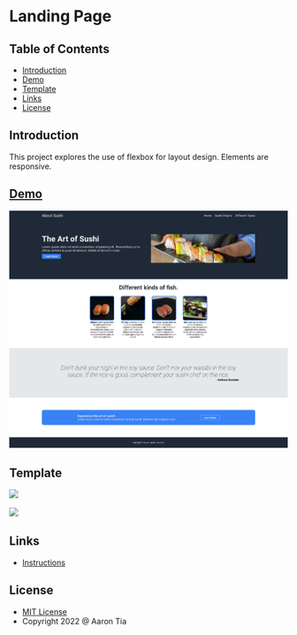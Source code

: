 # Landing Page

## Table of Contents
- [Introduction](#introduction)
- [Demo](#demo)
- [Template](#template)
- [Links](#links)
- [License](#license)

<a name="introduction"></a>
## Introduction
This project explores the use of flexbox for layout design.  Elements are responsive.

<a name="demo"></a>
## [Demo](https://atia009.github.io/the-odin-project/01-landing-page/)
![](demo.png)

<a name="template"></a>
## Template
![](https://cdn.statically.io/gh/TheOdinProject/curriculum/main/foundations/html_css/project/odin-project.png)

![](https://cdn.statically.io/gh/TheOdinProject/curriculum/main/foundations/html_css/project/colors_and_stuff.png)

<a name="links"></a>
## Links
- [Instructions](https://www.theodinproject.com/paths/foundations/courses/foundations/lessons/landing-page)

<a name="license"></a>
## License
- [MIT License](https://badges.mit-license.org)
- Copyright 2022 @ Aaron Tia